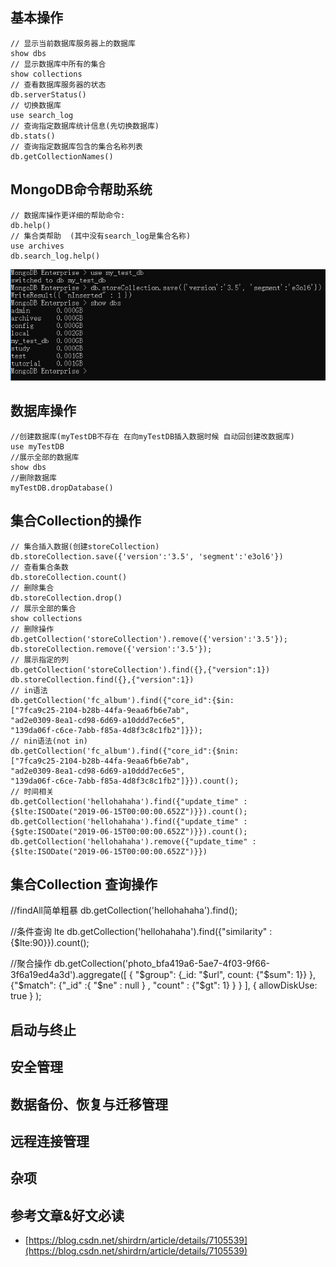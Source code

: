 ##  基本操作
```
// 显示当前数据库服务器上的数据库
show dbs
// 显示数据库中所有的集合
show collections
// 查看数据库服务器的状态
db.serverStatus()
// 切换数据库 
use search_log
// 查询指定数据库统计信息(先切换数据库)
db.stats()
// 查询指定数据库包含的集合名称列表
db.getCollectionNames()
```

## MongoDB命令帮助系统
```
// 数据库操作更详细的帮助命令: 
db.help()
// 集合类帮助  (其中没有search_log是集合名称)
use archives
db.search_log.help()  
```
![avatar](https://github.com/sanwancoder/tech_study/blob/master/images/use_database.PNG?raw=true)

## 数据库操作
```
//创建数据库(myTestDB不存在 在向myTestDB插入数据时候 自动回创建改数据库)
use myTestDB
//展示全部的数据库
show dbs
//删除数据库
myTestDB.dropDatabase()
```

## 集合Collection的操作 
```
// 集合插入数据(创建storeCollection)
db.storeCollection.save({'version':'3.5', 'segment':'e3ol6'})
// 查看集合条数
db.storeCollection.count()
// 删除集合
db.storeCollection.drop()
// 展示全部的集合
show collections
// 删除操作
db.getCollection('storeCollection').remove({'version':'3.5'});
db.storeCollection.remove({'version':'3.5'});
// 展示指定的列
db.getCollection('storeCollection').find({},{"version":1})
db.storeCollection.find({},{"version":1})
// in语法
db.getCollection('fc_album').find({"core_id":{$in:
["7fca9c25-2104-b28b-44fa-9eaa6fb6e7ab",
"ad2e0309-8ea1-cd98-6d69-a10ddd7ec6e5",
"139da06f-c6ce-7abb-f85a-4d8f3c8c1fb2"]}});
// nin语法(not in)
db.getCollection('fc_album').find({"core_id":{$nin:
["7fca9c25-2104-b28b-44fa-9eaa6fb6e7ab",
"ad2e0309-8ea1-cd98-6d69-a10ddd7ec6e5",
"139da06f-c6ce-7abb-f85a-4d8f3c8c1fb2"]}}).count();
// 时间相关
db.getCollection('hellohahaha').find({"update_time" : {$lte:ISODate("2019-06-15T00:00:00.652Z")}}).count();
db.getCollection('hellohahaha').find({"update_time" : {$gte:ISODate("2019-06-15T00:00:00.652Z")}}).count();
db.getCollection('hellohahaha').remove({"update_time" : {$lte:ISODate("2019-06-15T00:00:00.652Z")}})
```
## 集合Collection 查询操作
//findAll简单粗暴
db.getCollection('hellohahaha').find();

//条件查询  lte
db.getCollection('hellohahaha').find({"similarity" : {$lte:90}}).count();

//聚合操作
db.getCollection('photo_bfa419a6-5ae7-4f03-9f66-3f6a19ed4a3d').aggregate([
  {
    "$group": {_id: "$url", count: {"$sum": 1}}
  },{"$match": {"_id" :{ "$ne" : null } , "count" : {"$gt": 1} } }
], { allowDiskUse: true } );


## 启动与终止

## 安全管理

## 数据备份、恢复与迁移管理

## 远程连接管理

## 杂项

## 参考文章&好文必读
- [https://blog.csdn.net/shirdrn/article/details/7105539](https://blog.csdn.net/shirdrn/article/details/7105539)


